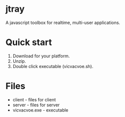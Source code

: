 # jtray
A javascript toolbox for realtime, multi-user applications.

# Quick start
1. Download for your platform.
2. Unzip.
3. Double click executable (vicvacvoe.sh).

# Files
- client - files for client
- server - files for server
- vicvacvoe.exe - executable

